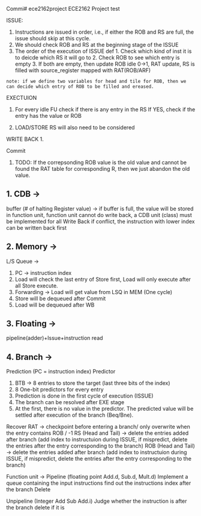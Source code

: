 Commi# ece2162project
ECE2162 Project
test

ISSUE:
  1. Instructions are issued in order, i.e., if either the ROB and RS are full, the issue should skip at this cycle. 
  2. We should check ROB and RS at the beginning stage of the ISSUE
  3. The order of the execution of ISSUE def
    1. Check which kind of inst it is to deicde which RS it will go to
    2. Check ROB to see which entry is empty
    3. If both are empty, then update ROB idle 0->1, RAT update, RS is filled with source_register mapped with RAT(ROB/ARF)   
    
    note: if we define two variables for head and tile for ROB, then we can decide which entry of ROB to be filled and ereased. 


EXECTUION
  
  
  1. For every idle FU check if there is any entry in the RS 
    If YES, check if the entry has the value or ROB

2. LOAD/STORE RS will also need to be considered 

WRITE BACK
  1. 
    
Commit
  1. TODO: If the correpsonding ROB value is the old value and cannot be found the RAT table for corresponding R, then we just abandon the old value. 


## 1. CDB -> 
buffer (# of halting Register value) -> if buffer is full, the value will be stored in function unit, function unit cannot do write back, a CDB unit (class) must be implemented for all Write Back
if conflict, the instruction with lower index can be written back first 

## 2. Memory -> 
L/S Queue -> 
1. PC -> instruction index
2. Load will check the last entry of Store first, Load will only execute after all Store execute. 
3. Forwarding -> Load will get value from LSQ in MEM (One cycle)
4. Store will be dequeued after Commit
5. Load will be dequeued after WB

## 3. Floating ->
pipeline(adder)+Issue+instruction read



## 4. Branch -> 
Prediction (PC = instruction index)
Predictor
1. BTB -> 8 entries to store the target (last three bits of the index)
2. 8 One-bit predictors for every entry
3. Prediction is done in the first cycle of execution (ISSUE)
4. The branch can be resolved after EXE stage
5. At the first, there is no value in the predictor. The predicted value will be settled after execution of the branch (Beq/Bne). 

Recover
RAT -> checkpoint before entering a branch/ only overwrite when the entry contains ROB / -1 
RS (Head and Tail) -> delete the entries added after branch 
                      (add index to instructuion during ISSUE, if mispredict, delete the entries after the entry corresponding to the                           branch)
ROB (Head and Tail) -> delete the entries added after branch 
                      (add index to instructuion during ISSUE, if mispredict, delete the entries after the entry corresponding to the                           branch)

Function unit -> 
Pipeline (floating point Add.d, Sub.d, Mult.d)
Implement a queue containing the input instructions
find out the instructions index after the branch 
Delete

Unpipeline (Integer Add Sub Add.i)
Judge whether the instruction is after the branch 
delete if it is




























